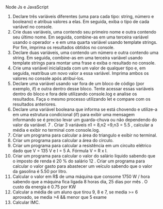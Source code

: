 Node Js e JavaScript
1. Declare três variáveis diferentes (uma para cada tipo: string, número e booleano) e atribua valores a elas. Em 
seguida, exiba o tipo de cada variável no console.
2. Crie duas variáveis, uma contendo seu primeiro nome e outra contendo seu último nome. Em seguida, combine-as 
em uma terceira variável usando o operador + e em uma quarta variável usando template strings. Por fim, imprima 
os resultados obtidos no console.
3. Declare duas variáveis, uma contendo um número e outra contendo uma string. Em seguida, combine-as em uma 
terceira variável usando template strings para montar uma frase e exiba o resultado no console.
4. Crie uma variável inicializada com um valor de qualquer tipo e, em seguida, reatribua um novo valor a essa 
variável. Imprima ambos os valores no console após atribuí-los.
5. Declare uma variável usando var fora de um bloco de código (por exemplo, if) e outra dentro desse bloco. Tente 
acessar essas variáveis dentro do bloco e fora dele utilizando console.log e analise os resultados. Faça o mesmo 
processo utilizando let e compare com os resultados anteriores.
6. Declare uma variável booleana que informa se está chovendo e utilize-a em uma estrutura condicional (if) para 
exibir uma mensagem informando se é preciso levar um guarda-chuva ou não dependendo do valor da variável.
7 . Criar 3 variáveis n1 = 8,n2 =9,n3 = 5.5 , calcular a média e exibir no terminal com console.log.
8. Criar um programa para calcular a área do triangulo e exibir no terminal.
9. Criar um programa para calcular a área do circulo.
10. Criar um programa para calcular a resistência em um circuito elétrico dado que V = 135 V e I = 5 A. Fórmula V = R
x I.
11. Criar um programa para calcular o valor do salário liquido sabendo que o imposto de renda é 20 % do salário
12 . Criar um programa para calcular o valor gasto para abastecer um veículo sabendo que o valor da gasolina é 5.50 por 
litro.
13. Calcular o valor em R$ de uma máquina que consome 1750 W / hora sabendo que a máquina fica ligada 8 horas 
dia, 25 dias por mês . O custo da energia é 0.75 por KW
14. Calcular a média de um aluno que tirou 9, 8 e 7, se media >= 6 aprovado, se media >4 && menor que 5 exame
15. Calcular IMC.
